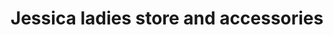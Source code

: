 ---
title: "Jessica ladies store and accessories"
url: /changanacherry/jessica-ladies-store-and-accessories/
shop: Kosmetik
---
